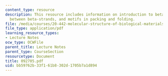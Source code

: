 ```yaml
---
content_type: resource
description: This resource includes information on introduction to beta-sheets, bonding
  between beta-strands, and motifs in packing and folding.
file: /media/courses/20-442-molecular-structure-of-biological-materials-be-442-fall-2005/bb59762b33f161b8302d1705b7a1d894_092705.pdf
file_type: application/pdf
learning_resource_types:
- Lecture Notes
ocw_type: OCWFile
parent_title: Lecture Notes
parent_type: CourseSection
resourcetype: Document
title: 092705.pdf
uid: bb59762b-33f1-61b8-302d-1705b7a1d894
---
```

